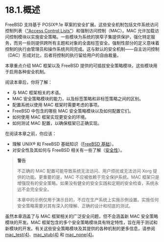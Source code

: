 # 18.1.概述

FreeBSD 支持基于 POSIX®.1e 草案的安全扩展。这些安全机制包括文件系统访问控制列表（[“Access Control Lists”](https://docs.freebsd.org/en/books/handbook/security/#fs-acl)）和强制访问控制（MAC）。MAC 允许加载访问控制模块以实施安全策略。一些模块为系统的狭窄子集提供保护，强化特定服务，而另一些则提供跨所有主题和对象的全面标签安全。强制性部分的定义意味着控制的执行由管理员和操作系统共同完成。这与默认的安全机制——自主访问控制（DAC）形成对比，后者将控制的执行留给用户的自由裁量。

本章重点介绍 MAC 框架以及 FreeBSD 提供的可插拔安全策略模块，这些模块用于启用各种安全机制。

阅读本章后，你将了解：

* 与 MAC 框架相关的术语。
* MAC 安全策略模块的能力，以及标签策略和非标签策略之间的区别。
* 配置系统以使用 MAC 框架时需要考虑的事项。
* FreeBSD 中包含的哪些 MAC 安全策略模块以及如何配置它们。
* 如何使用 MAC 框架实现更安全的环境。
* 如何测试 MAC 配置，以确保框架已正确实现。

在阅读本章之前，你应该：

* 理解 UNIX® 和 FreeBSD 基础知识（[FreeBSD 基础](https://docs.freebsd.org/en/books/handbook/basics/#basics)）。
* 对安全性及其如何与 FreeBSD 相关有一些了解（[安全性](https://docs.freebsd.org/en/books/handbook/security/#security)）。

>**警告**
>
> 不正确的 MAC 配置可能导致系统无法访问、用户烦扰或无法访问 Xorg 提供的功能。更重要的是，MAC 不应被依赖于完全保护系统。MAC 框架只是增强现有的安全策略。如果没有健全的安全实践和定期的安全检查，系统永远不会完全安全。
>
>本章中的示例仅用于演示目的，不应在生产系统上实施示例设置。实施任何安全策略需要对其有深入的理解、正确的设计和彻底的测试。

虽然本章涵盖了与 MAC 框架相关的广泛安全问题，但不会涵盖新 MAC 安全策略模块的开发。MAC 框架包含的多个安全策略模块具有特定特性，旨在用于测试和新模块的开发。有关这些安全策略模块及其提供的各种机制的更多信息，请参阅 [mac_test(4)](https://man.freebsd.org/cgi/man.cgi?query=mac_test&sektion=4&format=html)、[mac_stub(4)](https://man.freebsd.org/cgi/man.cgi?query=mac_stub&sektion=4&format=html) 和 [mac_none(4)](https://man.freebsd.org/cgi/man.cgi?query=mac_none&sektion=4&format=html)。
